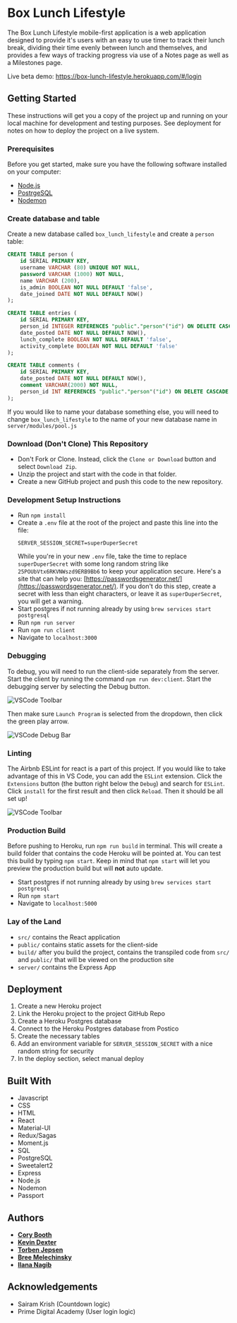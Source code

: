 # Box Lunch Lifestyle

The Box Lunch Lifestyle mobile-first application is a web application designed to provide it's users with an easy to use timer to track their lunch break, dividing their time evenly between lunch and themselves, and provides a few ways of tracking progress via use of a Notes page as well as a Milestones page.

Live beta demo:
https://box-lunch-lifestyle.herokuapp.com/#/login

## Getting Started

These instructions will get you a copy of the project up and running on your local machine for development and testing purposes. See deployment for notes on how to deploy the project on a live system.

### Prerequisites

Before you get started, make sure you have the following software installed on your computer:

- [Node.js](https://nodejs.org/en/)
- [PostrgeSQL](https://www.postgresql.org/)
- [Nodemon](https://nodemon.io/)

### Create database and table

Create a new database called `box_lunch_lifestyle` and create a `person` table:

```SQL
CREATE TABLE person (
    id SERIAL PRIMARY KEY,
    username VARCHAR (80) UNIQUE NOT NULL,
    password VARCHAR (1000) NOT NULL,
    name VARCHAR (200),
    is_admin BOOLEAN NOT NULL DEFAULT 'false',
    date_joined DATE NOT NULL DEFAULT NOW()
);

CREATE TABLE entries (
    id SERIAL PRIMARY KEY,
    person_id INTEGER REFERENCES "public"."person"("id") ON DELETE CASCADE,
    date_posted DATE NOT NULL DEFAULT NOW(),
    lunch_complete BOOLEAN NOT NULL DEFAULT 'false',
    activity_complete BOOLEAN NOT NULL DEFAULT 'false'
);

CREATE TABLE comments (
    id SERIAL PRIMARY KEY,
    date_posted DATE NOT NULL DEFAULT NOW(),
    comment VARCHAR(2000) NOT NULL,
    person_id INT REFERENCES "public"."person"("id") ON DELETE CASCADE
);
```

If you would like to name your database something else, you will need to change `box_lunch_lifestyle` to the name of your new database name in `server/modules/pool.js`

### Download (Don't Clone) This Repository

* Don't Fork or Clone. Instead, click the `Clone or Download` button and select `Download Zip`.
* Unzip the project and start with the code in that folder.
* Create a new GitHub project and push this code to the new repository.

### Development Setup Instructions

* Run `npm install`
* Create a `.env` file at the root of the project and paste this line into the file:
    ```
    SERVER_SESSION_SECRET=superDuperSecret
    ```
    While you're in your new `.env` file, take the time to replace `superDuperSecret` with some long random string like `25POUbVtx6RKVNWszd9ERB9Bb6` to keep your application secure. Here's a site that can help you: [https://passwordsgenerator.net/](https://passwordsgenerator.net/). If you don't do this step, create a secret with less than eight characters, or leave it as `superDuperSecret`, you will get a warning.
* Start postgres if not running already by using `brew services start postgresql`
* Run `npm run server`
* Run `npm run client`
* Navigate to `localhost:3000`

### Debugging

To debug, you will need to run the client-side separately from the server. Start the client by running the command `npm run dev:client`. Start the debugging server by selecting the Debug button.

![VSCode Toolbar](documentation/images/vscode-toolbar.png)

Then make sure `Launch Program` is selected from the dropdown, then click the green play arrow.

![VSCode Debug Bar](documentation/images/vscode-debug-bar.png)

### Linting

The Airbnb ESLint for react is a part of this project. If you would like to take advantage of this in VS Code, you can add the `ESLint` extension. Click the `Extensions` button (the button right below the `Debug`) and search for `ESLint`. Click `install` for the first result and then click `Reload`. Then it should be all set up!

![VSCode Toolbar](documentation/images/vscode-toolbar.png)

### Production Build

Before pushing to Heroku, run `npm run build` in terminal. This will create a build folder that contains the code Heroku will be pointed at. You can test this build by typing `npm start`. Keep in mind that `npm start` will let you preview the production build but will **not** auto update.

* Start postgres if not running already by using `brew services start postgresql`
* Run `npm start`
* Navigate to `localhost:5000`

### Lay of the Land

* `src/` contains the React application
* `public/` contains static assets for the client-side
* `build/` after you build the project, contains the transpiled code from `src/` and `public/` that will be viewed on the production site
* `server/` contains the Express App

## Deployment

1. Create a new Heroku project
1. Link the Heroku project to the project GitHub Repo
1. Create a Heroku Postgres database
1. Connect to the Heroku Postgres database from Postico
1. Create the necessary tables
1. Add an environment variable for `SERVER_SESSION_SECRET` with a nice random string for security
1. In the deploy section, select manual deploy

## Built With

* Javascript
* CSS
* HTML
* React
* Material-UI
* Redux/Sagas
* Moment.js
* SQL
* PostgreSQL
* Sweetalert2
* Express
* Node.js
* Nodemon
* Passport

## Authors

- **[Cory Booth](https://github.com/superginrai)** 
- **[Kevin Dexter](https://github.com/KevinJDexter)** 
- **[Torben Jepsen](https://github.com/TorbenJepsen)** 
- **[Bree Melechinsky](https://github.com/juniormince)** 
- **[Ilana Nagib](https://github.com/ilananagib)** 

## Acknowledgements
* Sairam Krish (Countdown logic)
* Prime Digital Academy (User login logic)
